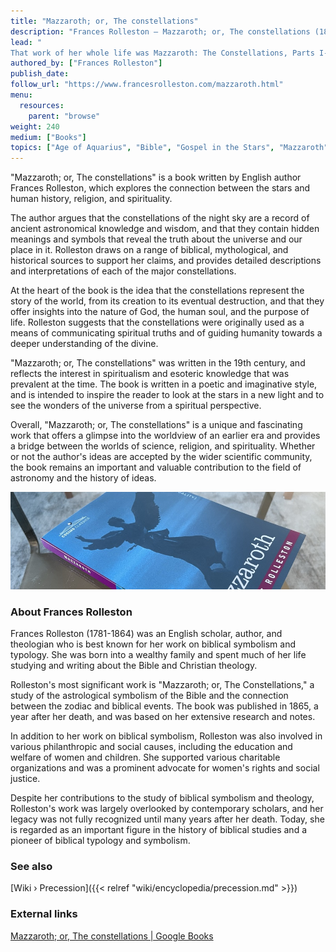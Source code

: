 ```yaml
---
title: "Mazzaroth; or, The constellations"
description: "Frances Rolleston — Mazzaroth; or, The constellations (1862)"
lead: "
That work of her whole life was Mazzaroth: The Constellations, Parts I-IV, Including Mizraim: Astronomy of Egypt. Her theory and discoveries that the signs and constellations were designed to represent Messiah according to the prophecy in Genesis 3:15, that the Seed of the woman would crush the serpent. The outline was constructed in her youth, but a 20 to 30 year hiatus preceded the writing, which was revised, corrected, and arranged late in life. Mazzaroth was published in bits and parts during her lifetime, and as a whole a year after her death. But was it finished? Would she ever have finished? In the last letter she ever wrote, she enthused over new discoveries from her Egyptian planisphere, and stated that there was much yet to be found. Thus Frances fulfilled the wish she had written in her common-place book at about age 24: “Heaven defend me from an old age of novels."
authored_by: ["Frances Rolleston"]
publish_date:
follow_url: "https://www.francesrolleston.com/mazzaroth.html"
menu:
  resources:
    parent: "browse"
weight: 240
medium: ["Books"]
topics: ["Age of Aquarius", "Bible", "Gospel in the Stars", "Mazzaroth", "Precession"]
---
```


"Mazzaroth; or, The constellations" is a book written by English author Frances Rolleston, which explores the connection between the stars and human history, religion, and spirituality.

The author argues that the constellations of the night sky are a record of ancient astronomical knowledge and wisdom, and that they contain hidden meanings and symbols that reveal the truth about the universe and our place in it. Rolleston draws on a range of biblical, mythological, and historical sources to support her claims, and provides detailed descriptions and interpretations of each of the major constellations.

At the heart of the book is the idea that the constellations represent the story of the world, from its creation to its eventual destruction, and that they offer insights into the nature of God, the human soul, and the purpose of life. Rolleston suggests that the constellations were originally used as a means of communicating spiritual truths and of guiding humanity towards a deeper understanding of the divine.

"Mazzaroth; or, The constellations" was written in the 19th century, and reflects the interest in spiritualism and esoteric knowledge that was prevalent at the time. The book is written in a poetic and imaginative style, and is intended to inspire the reader to look at the stars in a new light and to see the wonders of the universe from a spiritual perspective.

Overall, "Mazzaroth; or, The constellations" is a unique and fascinating work that offers a glimpse into the worldview of an earlier era and provides a bridge between the worlds of science, religion, and spirituality. Whether or not the author's ideas are accepted by the wider scientific community, the book remains an important and valuable contribution to the field of astronomy and the history of ideas.

![Image](images/mazzaroth-rolleston-book.jpg "Mazzaroth; or, The Constellations — Frances Rolleston")

### About Frances Rolleston

Frances Rolleston (1781-1864) was an English scholar, author, and theologian who is best known for her work on biblical symbolism and typology. She was born into a wealthy family and spent much of her life studying and writing about the Bible and Christian theology.

Rolleston's most significant work is "Mazzaroth; or, The Constellations," a study of the astrological symbolism of the Bible and the connection between the zodiac and biblical events. The book was published in 1865, a year after her death, and was based on her extensive research and notes.

In addition to her work on biblical symbolism, Rolleston was also involved in various philanthropic and social causes, including the education and welfare of women and children. She supported various charitable organizations and was a prominent advocate for women's rights and social justice.

Despite her contributions to the study of biblical symbolism and theology, Rolleston's work was largely overlooked by contemporary scholars, and her legacy was not fully recognized until many years after her death. Today, she is regarded as an important figure in the history of biblical studies and a pioneer of biblical typology and symbolism.

### See also

[Wiki › Precession]({{< relref "wiki/encyclopedia/precession.md" >}})</br>

### External links

[Mazzaroth; or, The constellations | Google Books](https://books.google.ch/books/about/Mazzaroth_or_The_constellations_by_F_Rol.html?id=hTABAAAAQAAJ)</br>
